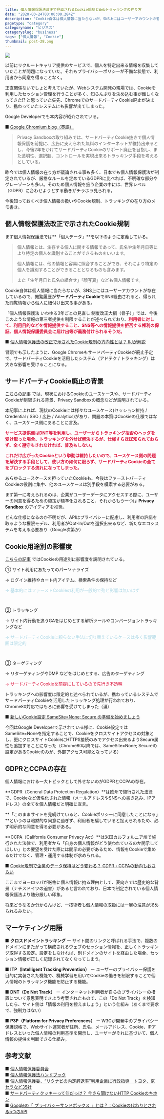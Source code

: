 ```yaml
---
title: 個人情報保護法改正で見直されるCookie規制とWebトラッキングの在り方
date: "2020-03-24T00:00:00.284Z"
description: "Cookie自体は個人情報に当たらないが、SNS上にはユーザーアカウントが存在しているので、閲覧履歴がサードパーティCookieでSNS経由されると、得られた閲覧情報から個人に紐付け出来る事がある。"
pagetype: "category"
categoryname: "ビジネス"
categoryslug: "business"
tags: ["個人情報", "Cookie"]
thumbnail: post-28.png
---
```


![](./post-28.png)

以前にリクルートキャリア提供のサービスで、個人を特定出来る情報を収集していたことが問題になっていた。それもプライバシーポリシーが不備な状態で、利用者から同意を得ることなく。

正直関係ないでしょと考えていたが、Webシステム開発の現場では、Cookieを利用したセッション管理を行うことが多く、知らんぷりを決め込む事が難しくなってきた!? と思っていた矢先、ChromeでのサードパーティCookie廃止が決まり、携わっていたシステムにも影響が出てしまった。

Google Developerでも本内容が紹介されている。

■ [Google Chromium blog（英語）](https://blog.chromium.org/2020/01/building-more-private-web-path-towards.html)  

> Privacy Sandboxの取り組みでは、サードパーティCookie抜きで個人情報保護を前提に、広告に支えられた無料のインターネットが維持出来るとし、今後2年をかけてサードパーティCookieのサポート廃止を目指し、また透明性、選択肢、コントロールを実現出来るトラッキング手段を考えるとしている。

昨今では個人情報の在り方が議論される事も多く、日本でも個人情報保護法が制定されているが、厳格なルールを定めているGDPRに比べれば、不明確な部分やグレーゾーンも多い。そのため個人情報を扱う企業の中には、世界レベル（GDPR）に合わせようとする動きがチラホラ見られる。

今後知っておくべき個人情報の扱いやCookie規制、トラッキングの在り方のメモ書き。


## 個人情報保護法改正で示されたCookie規制

まず個人情報保護法では**「個人データ」**を以下のように定義している。

> 個人情報とは、生存する個人に関する情報であって、氏名や生年月日等により特定の個人を識別することができるものをいいます。
>
> 個人情報には、他の情報と容易に照合することができ、それにより特定の個人を識別することができることとなるものも含みます。
>
> また「生年月日と氏名の組合せ」「顔写真」なども個人情報です。

Cookie自体は個人情報に当たらないが、SNS上にはユーザーアカウントが存在しているので、閲覧履歴が**サードパーティCookie**でSNS経由されると、得られた閲覧情報から個人に紐付け出来る事がある。

「個人情報保護法 いわゆる3年ごとの見直し 制度改正大綱（骨子）」では、今後このような情報の第三者提供を制限することが述べられており、<span style="color: crimson; font-weight: bold;">利用者に対して、利用目的などを情報提供すること、SNS等への情報提供を拒否する権利の保証、個人情報保護委員会に届け出等が義務付けられるそうだ。</span>

■ [個人情報保護法の改正で示されたCookie規制の方向性とは？ IIJが解説](https://internet.watch.impress.co.jp/docs/news/1225265.html)

冒頭でも示したように、Google ChromeもサードパーティCookieが廃止予定で、サードパーティCookieを活用したシステム（アドテク / トラッキング）は大きな影響を受けることになる。


## サードパーティCookie廃止の背景

[こちらの記事](https://blog.jxck.io/entries/2020-02-25/end-of-idyllic-cookie.html) では、現状におけるCookieのユースケースや、サードパーティCookieが制限される背景、Privacy Sandboxの概念などが説明されている。

本記事によれば、現状のCookieには様々なユースケース(セッション維持 / Credential / SSO / 広告 / Analytics)があり、問題の本質はCookieの仕様ではなく、ユースケース側にあることに言及。

<span style="color: crimson; font-weight: bold;">サービス提供側はDNT等を利用し、ユーザーからトラッキング拒否のヘッダを受け取った場合、トラッキングを外せば解決するが、仕様すらほぼ知られておらず、全く遵守もされなければ、普及もしない。</span>

<span style="color: crimson; font-weight: bold;">これだけ広がったCookieという挙動は維持したいので、ユースケース側の問題を解決する手段として、使い方の如何に限らず、サードパーティCookieの全てをブロックする流れになってしまった。</span>

あらゆるユースケースを担っていたCookieも、今後はファーストパーティCookieの役割に集中、他のユースケースは別手段を模索する必要がある。

まず第一に考えられるのは、企業がユーザーデータにアクセスする際に、ユーザーの同意を得るための施策が標準化されること、それからもう一つは **Privacy Sandbox** のアイディアを推奨。

どんな仕様になるのか不明だが、APIはプライバシーに配慮し、利用者の許諾を取るような権限モデル、利用者がOpt-In/Outを選択出来るなど、新たなエコシステムを考える必要あり（Google次第か）


## Cookie用途別の影響度

[こちらの記事](https://www.principle-c.com/column/marketing/google-chrome-third-party-cookie/#__1690877137.1585022027) ではCookieの用途別に影響度を説明されている。

<div class="blackboard-box">
<p>① サイト利用にあたってのパーソナライズ</p>
<p>→ ログイン維持やカート内アイテム、検索条件の保持など</p>
<p style="color: lightblue;">→ 基本的にはファーストCookieの利用が一般的で殆ど影響は無いはず</p>
<br/>
<p>② トラッキング</p>
<p>→ サイト内行動を追うGAをはじめとする解析ツールやコンバージョントラッキングなど</p>
<p style="color: lightblue;">→ サードパーティCookieに頼らない手法に切り替えているケースは多く影響範囲は限定的</p>
<br/>
<p>③ ターゲティング</p>
<p>→ リターゲティングやDMP などをはじめとする、広告のターゲティング</p>
<p style="color: crimson;">→ サードパーティCookieを前提にしているので先行き不透明</p>
<div class="chalk1"></div>
<div class="chalk2"></div>
</div>

トラッキングへの影響度は限定的と述べられているが、携わっているシステムでサードパーティCookieを活用したトラッキング処理が行われており、Chrome80対応ではもろに影響を受けてしまった（涙）

■ [新しいCookie設定 SameSite=None; Secure の準備を始めましょう](https://developers-jp.googleblog.com/2019/11/cookie-samesitenone-secure.html)  

今回はGoogle Developerで示されている様に、Cookie設定ではSameSite=Noneを指定することで、Cookieをクロスサイトアクセスの対象とし、更にクロスサイトCookieにHTTPS接続のみでアクセス出来るようSecure属性も追加することになった（Chrome80以降では、SameSite=None; Secureの設定があるCookieのみが、外部アクセス可能となっている）


## GDPRとCCPAの存在

個人情報における一大トピックとして外せないのがGDPRとCCPAの存在。

**GDPR（General Data Protection Regulation）**は欧州で施行された法律で、Cookieなど仮名化された情報（メールアドレスやSNSへの書き込み、IPアドレス）の全てを個人情報だと明確に宣言。

**「このままサイトを見続けていると、Cookieポリシーに同意したことになる」**というのは暗黙的な同意に過ぎず、利用者を騙していると捉えられるため、必ず明示的な同意を得る必要がある。

**CCPA（California Consumer Privacy Act）**は米国カルフォルニア州で施行された法律で、利用者から「自身の個人情報がどう使われているのか開示してほしい」との要望を受けた際には開示の必要があるため、情報をCookieで集めるだけでなく、管理・運用する体制が求められる。

■ [Cookie規制で企業のデータ保持はどう変わる？ GDPR・CCPAの動向もおさらい](https://webtan.impress.co.jp/e/2020/03/24/35459)

ここまでヨーロッパが厳格に個人情報に拘る理由として、表向きでは歴史的な背景（ナチスドイツの迫害）があると言われており、日本で制定されている個人情報保護法より随分厳しい印象。

将来どうなるか分からんけど、一技術者も個人情報の取扱には一層の注意が求められるみたい。

## マーケティング用語

■ **クロスドメイントラッキング** ー サイト間のリンクと呼ばれる手法で、複数のドメインにまたがって構成されるウェブのセッション情報を、正しくトラッキング取得する設定。設定をしなければ、別ドメインのサイトを経由した場合、セッション情報が正しく記録されてなくなってしまう。

■ **ITP（Intelligent Tracking Prevention）** ー ユーザーのプライバシー保護を目的に実装された機能で、機械学習を用いてCookieの働きを制限することで個人情報のトラッキング機能を防止する機能。

■ **DNT（Do Not Track）** ー インターネット利用者が自らのプライバシーの措置について意思表明できよう考案されたもので、この「Do Not Track」を検知したら、サイト側は「情報の利用を控えましょう」という仕組み（あくまで要求で、強制力はない）

■ **P3P（Platform for Privacy Preferences）** ー W3Cが開発中のプライバシー保護規格で、Webサイト運営者が住所、氏名、メールアドレス、Cookie、IPアドレスといった個人情報の利用基準を開示し、ユーザーがそれに基づいて、個人情報の提供を判断できる仕組み。


## 参考文献

■ [個人情報保護委員会](https://www.ppc.go.jp/)  
■ [個人情報保護法ハンドブック](https://www.ppc.go.jp/files/pdf/kojinjouhou_handbook.pdf)  
■ [個人情報保護委、“リクナビの内定辞退率”利用企業に行政指導　トヨタ、京セラなど35社](https://www.itmedia.co.jp/news/articles/1912/04/news155.html)  
■ [サードパーティクッキーって何だっけ？ 今さら聞けないHTTP Cookieのキホン](https://webtan.impress.co.jp/e/2017/10/03/27016)  
■ [Googleの「 プライバシーサンドボックス 」とは？：Cookieの代わりとされる5つのAPI](https://digiday.jp/platforms/wtf-googles-privacy-sandbox/)  
